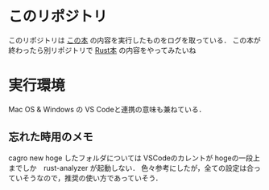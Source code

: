# このリポジトリ
このリポジトリは [この本](https://www.shuwasystem.co.jp/book/9784798061702.html) の内容を実行したものをログを取っている．
この本が終わったら別リポジトリで [Rust本](https://www.oreilly.co.jp/books/9784873119786/) の内容をやってみたいね

# 実行環境
Mac OS & Windows の VS Codeと連携の意味も兼ねている．
## 忘れた時用のメモ
cagro new hoge したフォルダについては VSCodeのカレントが hogeの一段上までしか　rust-analyzer が起動しない．
色々参考にしたが，全ての設定は合っていそうなので，推奨の使い方であっていそう．

